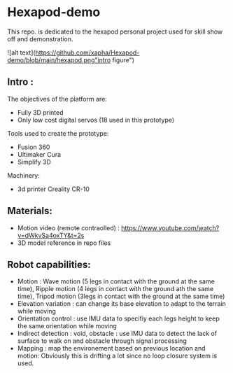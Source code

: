 # Hexapod-demo

This repo. is dedicated to the hexapod personal project used for skill show off and demonstration.

![alt text](https://github.com/xapha/Hexapod-demo/blob/main/hexapod.png"intro figure")

## Intro :

The objectives of the platform are:
- Fully 3D printed
- Only low cost digital servos (18 used in this prototype)

Tools used to create the prototype:
- Fusion 360
- Ultimaker Cura
- Simplify 3D

Machinery:
- 3d printer Creality CR-10

## Materials:

- Motion video (remote contraolled) : https://www.youtube.com/watch?v=dWkvSa4oxTY&t=2s
- 3D model reference in repo files

## Robot capabilities:
- Motion : Wave motion (5 legs in contact with the ground at the same time), Ripple motion (4 legs in contact with the ground ath the same time), Tripod motion (3legs in contact with the ground at the same time)
- Elevation variation : can change its base elevation to adapt to the terrain while moving
- Orientation control : use IMU data to specifiy each legs height to keep the same orientation while moving
- Indirect detection : void, obstacle : use IMU data to detect the lack of surface to walk on and obstacle through signal processing
- Mapping : map the environement based on previous location and motion: Obviously this is drifting a lot since no loop closure system is used.
